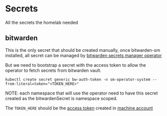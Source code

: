# Secrets
All the secrets the homelab needed

## bitwarden
This is the only secret that should be created manually, once bitwarden-sm installed, all secret can be managed by [bitwarden secrets manager operator](https://bitwarden.com/help/secrets-manager-kubernetes-operator/#example-usage-chart)

But we need to bootstrap a secret with the access token to allow the operator to fetch secrets from bitwarden vault.
```
kubectl create secret generic bw-auth-token -n sm-operator-system --from-literal=token="<TOKEN_HERE>"
```

NOTE: each namespace that will use the operator need to have this secret created as the bitwardenSecret is namespace scoped.

The `TOKEN_HERE` should be the [access token](https://bitwarden.com/help/access-tokens/) created in [machine account](https://bitwarden.com/help/machine-accounts/)

